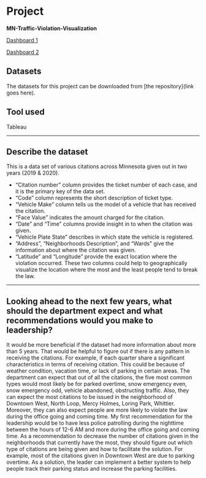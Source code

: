 # Project
**MN-Traffic-Violation-Visualization**

[Dashboard 1]()

[Dashboard 2]()

## Datasets
The datasets for this project can be downloaded from [the repository](link goes here).

## Tool used
Tableau

----

## Describe the dataset
This is a data set of various citations across Minnesota given out in two years (2019 & 2020). 
* “Citation number” column provides the ticket number of each case, and it is the primary key of the data set. 
* “Code” column represents the short description of ticket type. 
* “Vehicle Make” column tells us the model of a vehicle that has received the citation. 
* “Face Value” indicates the amount charged for the citation. 
* “Date” and “Time” columns provide insight in to when the citation was given. 
* “Vehicle Plate State” describes in which state the vehicle is registered. 
* “Address”, “Neighborhoods Description”, and “Wards” give the information about where the citation was given. 
* “Latitude” and “Longitude” provide the exact location where the violation occurred. These two columns could help to geographically visualize the location where the most and the least people tend to break the law. 

----

## Looking ahead to the next few years, what should the department expect and what recommendations would you make to leadership?

It would be more beneficial if the dataset had more information about more than 5 years. That would be helpful to figure out if there is any pattern in receiving the citations. For example, if each quarter share a significant characteristics in terms of receiving citation. This could be because of weather condition, vacation time, or lack of parking in certain areas.
The department can expect that out of all the citations, the five most common types would most likely be for parked overtime, snow emergency even, snow emergency odd, vehicle abandoned, obstructing traffic. Also, they can expect the most citations to be issued in the neighborhood of Downtown West, North Loop, Mercy Holmes, Loring Park, Whittier. Moreover, they can also expect people are more likely to violate the law during the office going and coming time.
My first recommendation for the leadership would be to have less police patrolling during the nighttime between the hours of 12-6 AM and more during the office going and coming time. As a recommendation to decrease the number of citations given in the neighborhoods that currently have the most, they should figure out which type of citations are being given and how to facilitate the solution. For example, most of the citations given in Downtown West are due to parking overtime. As a solution, the leader can implement a better system to help people track their parking status and increase the parking facilities.
